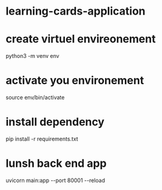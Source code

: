 # learning-cards-application

# create virtuel envireonement 
python3 -m venv env

# activate you environement 
source env/bin/activate

# install dependency 
pip install -r requirements.txt

# lunsh back end app 

uvicorn main:app --port 80001 --reload

